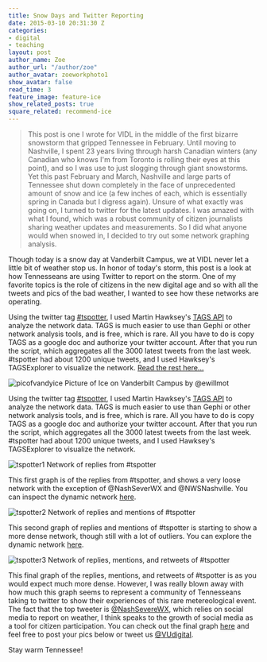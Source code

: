 ```yaml
---
title: Snow Days and Twitter Reporting
date: 2015-03-10 20:31:30 Z
categories:
- digital
- teaching
layout: post
author_name: Zoe
author_url: "/author/zoe"
author_avatar: zoeworkphoto1
show_avatar: false
read_time: 3
feature_image: feature-ice
show_related_posts: true
square_related: recommend-ice
---
```


>This post is one I wrote for VIDL in the middle of the first bizarre snowstorm that gripped Tennessee in February. Until moving to Nashville, I spent 23 years living through harsh Canadian winters (any Canadian who knows I'm from Toronto is rolling their eyes at this point), and so I was use to just slogging through giant snowstorms. Yet this past February and March, Nashville and large parts of Tennessee shut down completely in the face of unprecedented amount of snow and ice (a few inches of each, which is essentially spring in Canada but I digress again). Unsure of what exactly was going on, I turned to twitter for the latest updates. I was amazed with what I found, which was a robust community of citizen journalists sharing weather updates and measurements. So I did what anyone would when snowed in, I decided to try out some network graphing analysis.

Though today is a snow day at Vanderbilt Campus, we at VIDL never let a little bit of weather stop us. In honor of today's storm, this post is a look at how Tennesseans are using Twitter to report on the storm. One of my favorite topics is the role of citizens in the new digital age and so with all the tweets and pics of the bad weather, I wanted to see how these networks are operating.


Using the twitter tag [#tspotter](https://twitter.com/hashtag/tspotter?f=realtime&src=hash), I used Martin Hawksey's [TAGS API](https://tags.hawksey.info/get-tags/) to analyze the network data. TAGS is much easier to use than Gephi or other network analysis tools, and is free, which is rare. All you have to do is copy TAGS as a google doc and authorize your twitter account. After that you run the script, which aggregates all the 3000 latest tweets from the last week. #tspotter had about 1200 unique tweets, and I used Hawksey's TAGSExplorer to visualize the network.
[Read the rest here...](https://my.vanderbilt.edu/vidl/2015/02/snow-days-twitter-reporting/)

![picofvandyice]({{site.url}}/img/post-assets/picofvandyice.jpg)
Picture of Ice on Vanderbilt Campus by @ewillmot

Using the twitter tag [#tspotter](https://twitter.com/hashtag/tspotter?f=realtime&amp;src=hash), I used Martin Hawksey's [TAGS API](https://tags.hawksey.info/get-tags/) to analyze the network data. TAGS is much easier to use than Gephi or other network analysis tools, and is free, which is rare. All you have to do is copy TAGS as a google doc and authorize your twitter account. After that you run the script, which aggregates all the 3000 latest tweets from the last week. #tspotter had about 1200 unique tweets, and I used Hawksey's TAGSExplorer to visualize the network.

![tspotter1]({{site.url}}/img/post-assets/tspotter1.jpg)
Network of replies from #tspotter

This first graph is of the replies from #tspotter, and shows a very loose network with the exception of @NashSeverWX and @NWSNashville. You can inspect the dynamic network [here](http://hawksey.info/tagsexplorer/?key=19uW2gLmN-fFdg1EhCZM_GAplwpdRUDiNLKizwdoCfL8&amp;gid=400689247).

![tspotter2]({{site.url}}/img/post-assets/tspotter2.jpg)
Network of replies and mentions of #tspotter

This second graph of replies and mentions of #tspotter is starting to show a more dense network, though still with a lot of outliers. You can explore the dynamic network [here](http://hawksey.info/tagsexplorer/?key=19uW2gLmN-fFdg1EhCZM_GAplwpdRUDiNLKizwdoCfL8&amp;gid=400689247&amp;mentions=true).

![tspotter3]({{site.url}}/img/post-assets/tspotter3.jpg)
Network of replies, mentions, and retweets of #tspotter

This final graph of the replies, mentions, and retweets of #tspotter is as you would expect much more dense. However, I was really blown away with how much this graph seems to represent a community of Tennesseans taking to twitter to show their experiences of this rare metereological event. The fact that the top tweeter is [@NashSevereWX](https://twitter.com/NashSevereWx), which relies on social media to report on weather, I think speaks to the growth of social media as a tool for citizen participation. You can check out the final graph [here](http://hawksey.info/tagsexplorer/?key=19uW2gLmN-fFdg1EhCZM_GAplwpdRUDiNLKizwdoCfL8&amp;gid=400689247&amp;mentions=true&amp;retweets=true) and feel free to post your pics below or tweet us [@VUdigital](http://twitter.com/VUdigital).

Stay warm Tennessee!
